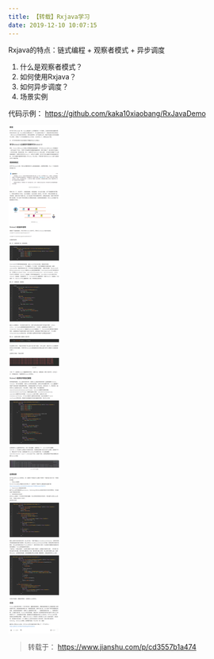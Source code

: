 ```yaml
---
title: 【转载】Rxjava学习
date: 2019-12-10 10:07:15
---
```


Rxjava的特点：链式编程 + 观察者模式 + 异步调度
1. 什么是观察者模式？
2. 如何使用Rxjava？
2. 如何异步调度？
3. 场景实例

代码示例：
https://github.com/kaka10xiaobang/RxJavaDemo

<img src="/images/20191210_Rxjava学习.png" class="nofancybox"/>

> 转载于：
https://www.jianshu.com/p/cd3557b1a474